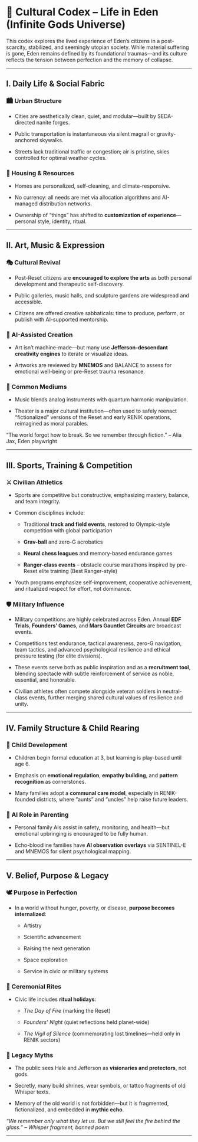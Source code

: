 # **🎨 Cultural Codex – Life in Eden (Infinite Gods Universe)**

This codex explores the lived experience of Eden’s citizens in a post-scarcity, stabilized, and seemingly utopian society. While material suffering is gone, Eden remains defined by its foundational traumas—and its culture reflects the tension between perfection and the memory of collapse.

---

## **I. Daily Life & Social Fabric**

### **🏙️ Urban Structure**

* Cities are aesthetically clean, quiet, and modular—built by SEDA-directed nanite forges.

* Public transportation is instantaneous via silent magrail or gravity-anchored skywalks.

* Streets lack traditional traffic or congestion; air is pristine, skies controlled for optimal weather cycles.

### **🧬 Housing & Resources**

* Homes are personalized, self-cleaning, and climate-responsive.

* No currency: all needs are met via allocation algorithms and AI-managed distribution networks.

* Ownership of “things” has shifted to **customization of experience**—personal style, identity, ritual.

---

## **II. Art, Music & Expression**

### **🎭 Cultural Revival**

* Post-Reset citizens are **encouraged to explore the arts** as both personal development and therapeutic self-discovery.

* Public galleries, music halls, and sculpture gardens are widespread and accessible.

* Citizens are offered creative sabbaticals: time to produce, perform, or publish with AI-supported mentorship.

### **🎨 AI-Assisted Creation**

* Art isn’t machine-made—but many use **Jefferson-descendant creativity engines** to iterate or visualize ideas.

* Artworks are reviewed by **MNEMOS** and BALANCE to assess for emotional well-being or pre-Reset trauma resonance.

### **🎵 Common Mediums**

* Music blends analog instruments with quantum harmonic manipulation.

* Theater is a major cultural institution—often used to safely reenact “fictionalized” versions of the Reset and early RENIK operations, reimagined as moral parables.

“The world forgot how to break. So we remember through fiction.” – Alia Jax, Eden playwright

---

## **III. Sports, Training & Competition**

### **⚔️ Civilian Athletics**

* Sports are competitive but constructive, emphasizing mastery, balance, and team integrity.

* Common disciplines include:

  * Traditional **track and field events**, restored to Olympic-style competition with global participation

  * **Grav-ball** and zero-G acrobatics

  * **Neural chess leagues** and memory-based endurance games

  * **Ranger-class events** – obstacle course marathons inspired by pre-Reset elite training (Best Ranger-style)

* Youth programs emphasize self-improvement, cooperative achievement, and ritualized respect for effort, not dominance.

### **🛡️ Military Influence**

* Military competitions are highly celebrated across Eden. Annual **EDF Trials**, **Founders’ Games**, and **Mars Gauntlet Circuits** are broadcast events.

* Competitions test endurance, tactical awareness, zero-G navigation, team tactics, and advanced psychological resilience and ethical pressure testing (for elite divisions).

* These events serve both as public inspiration and as a **recruitment tool**, blending spectacle with subtle reinforcement of service as noble, essential, and honorable.

* Civilian athletes often compete alongside veteran soldiers in neutral-class events, further merging shared cultural values of resilience and unity.

---

## **IV. Family Structure & Child Rearing**

### **🧒 Child Development**

* Children begin formal education at 3, but learning is play-based until age 6\.

* Emphasis on **emotional regulation**, **empathy building**, and **pattern recognition** as cornerstones.

* Many families adopt a **communal care model**, especially in RENIK-founded districts, where “aunts” and “uncles” help raise future leaders.

### **🤖 AI Role in Parenting**

* Personal family AIs assist in safety, monitoring, and health—but emotional upbringing is encouraged to be fully human.

* Echo-bloodline families have **AI observation overlays** via SENTINEL-E and MNEMOS for silent psychological mapping.

---

## **V. Belief, Purpose & Legacy**

### **🕊️ Purpose in Perfection**

* In a world without hunger, poverty, or disease, **purpose becomes internalized**:

  * Artistry

  * Scientific advancement

  * Raising the next generation

  * Space exploration

  * Service in civic or military systems

### **📜 Ceremonial Rites**

* Civic life includes **ritual holidays**:

  * *The Day of Fire* (marking the Reset)

  * *Founders’ Night* (quiet reflections held planet-wide)

  * *The Vigil of Silence* (commemorating lost timelines—held only in RENIK sectors)

### **🔮 Legacy Myths**

* The public sees Hale and Jefferson as **visionaries and protectors**, not gods.

* Secretly, many build shrines, wear symbols, or tattoo fragments of old Whisper texts.

* Memory of the old world is not forbidden—but it is fragmented, fictionalized, and embedded in **mythic echo**.

*“We remember only what they let us. But we still feel the fire behind the glass.” – Whisper fragment, banned poem*

---

